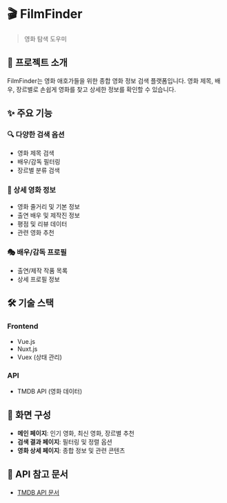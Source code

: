 # 🎬 FilmFinder

> 영화 탐색 도우미

## 🎯 프로젝트 소개
FilmFinder는 영화 애호가들을 위한 종합 영화 정보 검색 플랫폼입니다. 영화 제목, 배우, 장르별로 손쉽게 영화를 찾고 상세한 정보를 확인할 수 있습니다.

## ✨ 주요 기능
### 🔍 다양한 검색 옵션
- 영화 제목 검색
- 배우/감독 필터링
- 장르별 분류 검색

### 📝 상세 영화 정보
- 영화 줄거리 및 기본 정보
- 출연 배우 및 제작진 정보
- 평점 및 리뷰 데이터
- 관련 영화 추천

### 🎭 배우/감독 프로필
- 출연/제작 작품 목록
- 상세 프로필 정보

## 🛠️ 기술 스택
### Frontend
- Vue.js
- Nuxt.js
- Vuex (상태 관리)

### API
- TMDB API (영화 데이터)

## 📱 화면 구성
- **메인 페이지**: 인기 영화, 최신 영화, 장르별 추천
- **검색 결과 페이지**: 필터링 및 정렬 옵션
- **영화 상세 페이지**: 종합 정보 및 관련 콘텐츠

## 🔗 API 참고 문서
- [TMDB API 문서](링크)
